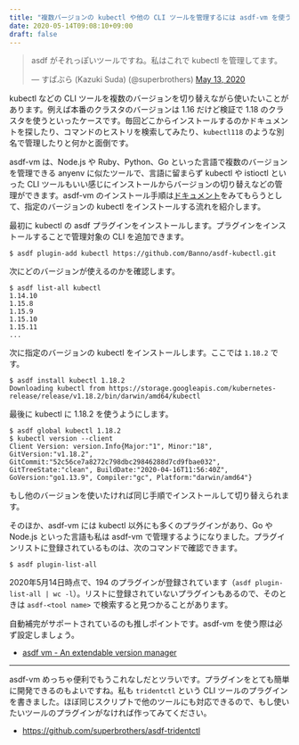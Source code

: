 ```yaml
---
title: "複数バージョンの kubectl や他の CLI ツールを管理するには asdf-vm を使う"
date: 2020-05-14T09:08:10+09:00
draft: false
---
```


<blockquote class="twitter-tweet"><p lang="ja" dir="ltr">asdf がそれっぽいツールですね。私はこれで kubectl を管理してます。</p>&mdash; すぱぶら (Kazuki Suda) (@superbrothers) <a href="https://twitter.com/superbrothers/status/1260716343336112131?ref_src=twsrc%5Etfw">May 13, 2020</a></blockquote> <script async src="https://platform.twitter.com/widgets.js" charset="utf-8"></script>

kubectl などの CLI ツールを複数のバージョンを切り替えながら使いたいことがあります。例えば本番のクラスタのバージョンは 1.16 だけど検証で 1.18 のクラスタを使うといったケースです。毎回どこからインストールするのかドキュメントを探したり、コマンドのヒストリを検索してみたり、`kubectl118` のような別名で管理したりと何かと面倒です。

asdf-vm は、Node.js や Ruby、Python、Go といった言語で複数のバージョンを管理できる anyenv に似たツールで、言語に留まらず kubectl や istioctl といった CLI ツールもいい感じにインストールからバージョンの切り替えなどの管理ができます。asdf-vm のインストール手順は[ドキュメント](https://asdf-vm.com/#/core-manage-asdf-vm)をみてもらうとして、指定のバージョンの kubectl をインストールする流れを紹介します。

最初に kubectl の asdf プラグインをインストールします。プラグインをインストールすることで管理対象の CLI を追加できます。

```
$ asdf plugin-add kubectl https://github.com/Banno/asdf-kubectl.git
```

次にどのバージョンが使えるのかを確認します。

```
$ asdf list-all kubectl
1.14.10
1.15.8
1.15.9
1.15.10
1.15.11
...
```

次に指定のバージョンの kubectl をインストールします。ここでは `1.18.2` です。

```
$ asdf install kubectl 1.18.2
Downloading kubectl from https://storage.googleapis.com/kubernetes-release/release/v1.18.2/bin/darwin/amd64/kubectl
```

最後に kubectl に 1.18.2 を使うようにします。

```
$ asdf global kubectl 1.18.2
$ kubectl version --client
Client Version: version.Info{Major:"1", Minor:"18", GitVersion:"v1.18.2", GitCommit:"52c56ce7a8272c798dbc29846288d7cd9fbae032", GitTreeState:"clean", BuildDate:"2020-04-16T11:56:40Z", GoVersion:"go1.13.9", Compiler:"gc", Platform:"darwin/amd64"}
```

もし他のバージョンを使いたければ同じ手順でインストールして切り替えられます。

そのほか、asdf-vm には kubectl 以外にも多くのプラグインがあり、Go や Node.js といった言語も私は asdf-vm で管理するようになりました。プラグインリストに登録されているものは、次のコマンドで確認できます。

```
$ asdf plugin-list-all
```

2020年5月14日時点で、194 のプラグインが登録されています（`asdf plugin-list-all | wc -l`）。リストに登録されていないプラグインもあるので、そのときは `asdf-<tool name>` で検索すると見つかることがあります。

自動補完がサポートされているのも推しポイントです。asdf-vm を使う際は必ず設定しましょう。

- [asdf vm \- An extendable version manager](https://asdf-vm.com/#/)

---

asdf-vm めっちゃ便利でもうこれなしだとツラいです。プラグインをとても簡単に開発できるのもよいですね。私も `tridentctl` という CLI ツールのプラグインを書きました。ほぼ同じスクリプトで他のツールにも対応できるので、もし使いたいツールのプラグインがなければ作ってみてください。

- https://github.com/superbrothers/asdf-tridentctl
